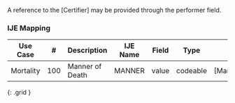 A reference to the [Certifier] may be provided through the performer field.
### IJE Mapping

| **Use Case** |  **#**   |  **Description**  | **IJE Name**  |  **Field**  |  **Type**  | **Value Set**  |
| :---------: | --------------- | ------------ | ------------- | ---------- | ---------- | -------------- |
| Mortality | 100 | Manner of Death | MANNER | value |codeable |[MannerOfDeathVS] |
{: .grid }
